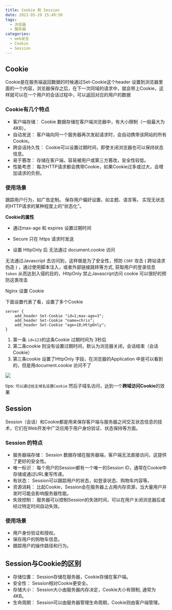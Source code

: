 ```yaml
---
title: Cookie 和 Session
date: 2021-05-29 15:49:50
tags:
  - 浏览器
  - 服务器
categories: 
  - web安全  
  - Cookie
  - Session
---
```




## Cookie

Cookie是在服务端返回数据的时候通过Set-Cookie这个header 设置到浏览器里面的一个内容，浏览器保存之后，在下一次同域的请求中，就会带上Cookie，这样就可以在一个用户的会话过程中，可以返回对应的用户的数据

### Cookie有几个特点

- 客户端存储： Cookie 数据存储在客户端浏览器中，有大小限制（一般最大为4KB）。
- 自动发送： 客户端向同一个服务器再次发起请求时，会自动携带该网站的所有Cookie。
- 跨会话持久性： Cookie可以设置过期时间，即使关闭浏览器也可以保持状态信息。
- 易于篡改： 存储在客户端，容易被用户或第三方篡改，安全性较低。
- 性能考虑： 每次HTTP请求都会携带Cookie，如果Cookie过多或过大，会增加请求的负担。


### 使用场景

跟踪用户行为，如广告定制。
保存用户偏好设置，如主题、语言等。
实现无状态的HTTP请求的某种程度上的“状态化”。

**Cookie的属性**

- 通过max-age 和 expires 设置过期时间

- Secure 只在 https 请求时发送

- 设置 HttpOnly 后 无法通过 document.cookie 访问


无法通过Javascript 去访问到，这样做是为了安全性，预防 `CSRF` 攻击 ( 跨站请求伪造 ) ，通过使用脚本注入，或者外部链接跳转等方式, 获取用户的登录信息`token` 从而达到入侵的目的，HttpOnly 禁止Javascript访问 cookie 可以很好的预防这类攻击


Nginx 设置 Cookie

下面设置代表了看，设置了多个Cookie

```nginx
server {
    add_header Set-Cookie "id=1;max-age=3";
    add_header Set-Cookie "name=chris";
    add_header Set-Cookie "age=18;HttpOnly";
}
```

1. 第一条 `id=123`的这条Cookie 过期时间为 3秒后
2. 第二条cookie 则没有设置过期时间，默认为浏览器关闭，会话结束（会话Cookie）
3. 第三条cookie 设置了HttpOnly 字段，在浏览器的Application 中是可以看到的，但是用document.cookie 访问不了


![](http://cdn.chrischen.top/blog/uOZo5U.png)

tips: `可以通过给主域名设置Cookie` 然后子域名访问，达到一个**跨域访问Cookie**的效果


## Session
Session（会话）和Cookie都是用来保存客户端与服务器之间交互状态信息的技术，它们在Web开发中广泛应用于用户身份验证、状态保持等方面。

### Session 的特点

- 服务器端存储： Session 数据存储在服务器端，客户端无法直接访问，这提供了更好的安全性。
- 唯一标识： 每个用户的Session都有一个唯一的Session ID，通常在Cookie中存储或通过URL重写传递。
- 有状态： Session可以跟踪用户的状态，如登录状态、购物车内容等。
- 资源消耗： 比起Cookie，Session会在服务器上占用内存资源，当大量用户并发时可能会影响服务器性能。
- 失效控制： 服务器可以控制Session的失效时间，可以在用户关闭浏览器后或经过特定时间自动失效。

### 使用场景
- 用户身份验证和授权。
- 保存用户的购物车信息。
- 跟踪用户的操作路径和行为。


## Session与Cookie的区别
- 存储位置： Session存储在服务器，Cookie存储在客户端。
- 安全性： Session相对Cookie更安全。
- 存储大小： Session大小由服务器内存决定，Cookie大小有限制, 通常为4KB。
- 生命周期： Session可以由服务器管理生命周期，Cookie则由客户端管理。
